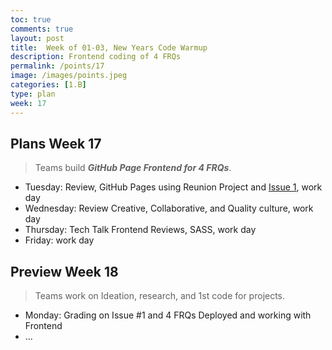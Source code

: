 ```yaml
---
toc: true
comments: true
layout: post
title:  Week of 01-03, New Years Code Warmup
description: Frontend coding of 4 FRQs
permalink: /points/17
image: /images/points.jpeg
categories: [1.B]
type: plan
week: 17
---
```


## Plans Week 17
> Teams build ***GitHub Page Frontend for 4 FRQs***.
- Tuesday: Review, GitHub Pages using Reunion Project and [Issue 1](https://github.com/jm1021/leuck_reunion/issues/1), work day
- Wednesday: Review Creative, Collaborative, and Quality culture, work day
- Thursday: Tech Talk Frontend Reviews, SASS, work day
- Friday: work day

## Preview Week 18
> Teams work on Ideation, research, and 1st code for projects.
- Monday: Grading on Issue #1 and 4 FRQs Deployed and working with Frontend
- ...
